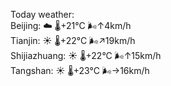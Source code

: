 Today weather:  
Beijing: ☁️   🌡️+21°C 🌬️↑4km/h  
Tianjin: ☀️   🌡️+22°C 🌬️↗19km/h  
Shijiazhuang: ☀️   🌡️+22°C 🌬️↑15km/h  
Tangshan: ☀️   🌡️+23°C 🌬️→16km/h  
